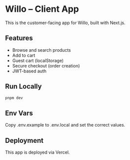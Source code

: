 # Willo – Client App

This is the customer-facing app for Willo, built with Next.js.

## Features

- Browse and search products
- Add to cart
- Guest cart (localStorage)
- Secure checkout (order creation)
- JWT-based auth

## Run Locally

```bash
pnpm dev
```

## Env Vars

Copy .env.example to .env.local and set the correct values.

## Deployment

This app is deployed via Vercel.
